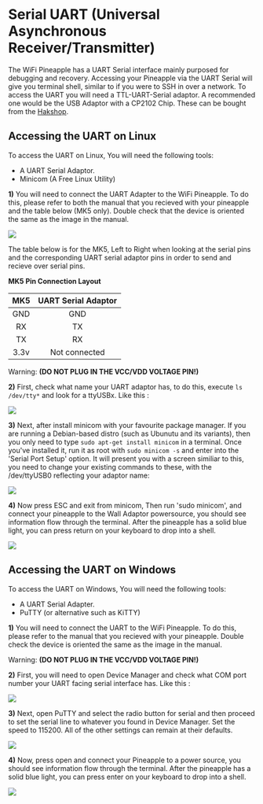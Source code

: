 # Serial UART (Universal Asynchronous Receiver/Transmitter)

The WiFi Pineapple has a UART Serial interface mainly purposed for debugging and recovery. Accessing your Pineapple via the UART Serial will give you terminal shell, similar to if you were to SSH in over a network. To access the UART you will need a TTL-UART-Serial adaptor. A recommended one would be the USB Adaptor with a CP2102 Chip. These can be bought from the [Hakshop](https://hakshop.myshopify.com/).

## Accessing the UART on Linux

To access the UART on Linux, You will need the following tools:

  + A UART Serial Adaptor.
  + Minicom (A Free Linux Utility)

**1)** You will need to connect the UART Adapter to the WiFi Pineapple. To do this, please refer to both the manual that you recieved with your pineapple and the table below (MK5 only). Double check that the device is oriented the same as the image in the manual.

![](imgs/serial_uart1.jpg)

The table below is for the MK5, Left to Right when looking at the serial pins and the corresponding UART serial adaptor pins in order to send and recieve over serial pins.

**MK5 Pin Connection Layout**

|  MK5 	| UART Serial Adaptor 	|
|:----:	|:-------------------:	|
|  GND 	|         GND         	|
|  RX  	|          TX         	|
|  TX  	|          RX         	|
| 3.3v 	|    Not connected    	|

Warning: **(DO NOT PLUG IN THE VCC/VDD VOLTAGE PIN!)**

**2)** First, check what name your UART adaptor has, to do this, execute `ls /dev/tty*` and look for a ttyUSBx. Like this :

![](imgs/serial_uart2.png)

**3)** Next, after install minicom with your favourite package manager. If you are running a Debian-based distro (such as Ubunutu and its variants), then you only need to type `sudo apt-get install minicom` in a terminal. Once you've installed it, run it as root with `sudo minicom -s` and enter into the 'Serial Port Setup' option. It will present you with a screen similiar to this, you need to change your existing commands to these, with the /dev/ttyUSB0 reflecting your adaptor name:

![](imgs/serial_uart3.png)

**4)** Now press ESC and exit from minicom, Then run 'sudo minicom', and connect your pineapple to the Wall Adaptor powersource, you should see information flow through the terminal. After the pineapple has a solid blue light, you can press return on your keyboard to drop into a shell.

![](imgs/serial_uart4.png)

## Accessing the UART on Windows

To access the UART on Windows, You will need the following tools:

- A UART Serial Adapter.
- PuTTY (or alternative such as KiTTY)

**1)** You will need to connect the UART to the WiFi Pineapple. To do this, please refer to the manual that you recieved with your pineapple. Double check the device is oriented the same as the image in the manual.

Warning: **(DO NOT PLUG IN THE VCC/VDD VOLTAGE PIN!)**

**2)** First, you will need to open Device Manager and check what COM port number your UART facing serial interface has. Like this :

![](imgs/serial_uart5.png)

**3)** Next, open PuTTY and select the radio button for serial and then proceed to set the serial line to whatever you found in Device Manager. Set the speed to 115200. All of the other settings can remain at their defaults.

![](imgs/serial_uart6.png)

**4)** Now, press open and connect your Pineapple to a power source, you should see information flow through the terminal. After the pineapple has a solid blue light, you can press enter on your keyboard to drop into a shell.

![](imgs/serial_uart7.png)
